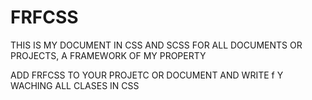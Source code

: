 # FRFCSS

THIS IS MY DOCUMENT IN CSS AND SCSS FOR ALL DOCUMENTS OR PROJECTS, A FRAMEWORK OF MY PROPERTY

ADD FRFCSS TO YOUR PROJETC OR DOCUMENT AND WRITE f Y WACHING ALL CLASES IN CSS
